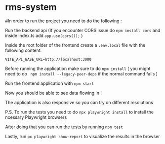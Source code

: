 # rms-system

#In order to run the project you need to do the following : 

 Run the backend api
 (If you encounter CORS issue do ``` npm install cors ``` and inside index.ts add ``` app.use(cors()); ``` )

 Inside the root folder of the frontend create a ``` .env.local ``` file with the following content: 

 ``` VITE_API_BASE_URL=http://localhost:3000 ```

 Before running the application make sure to do ``` npm install ``` ( you might need to do ```  npm install --legacy-peer-deps ``` if the normal command fails )

 Run the frontend application with ``` npm start ```

 Now you should be able to see data flowing in !

 The application is also responsive so you can try on different resolutions

 P.S. 
 To  run the tests you need to do  ``` npx playwright install ``` to install the ncessary Playwright browsers

 After doing that you can run the tests by running ``` npm test ```

 Lastly, run ``` px playwright show-report ``` to visualize the results in the browser
